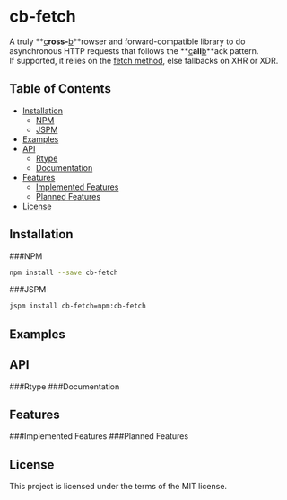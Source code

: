# cb-fetch

A truly **<ins>c</ins>**ross-**<ins>b</ins>**rowser and forward-compatible library to do asynchronous HTTP requests that follows the **<ins>c</ins>**all**<ins>b</ins>**ack pattern.<br/>
If supported, it relies on the [fetch method](https://fetch.spec.whatwg.org/#fetch-method), else
fallbacks on XHR or XDR.

## Table of Contents
  - [Installation](#installation)
    - [NPM](#npm)
    - [JSPM](#jspm)
  - [Examples](#examples)
  - [API](#api)
    - [Rtype](#rtype)
    - [Documentation](#documentation)
  - [Features](#features)
    - [Implemented Features](#implemented-features)
    - [Planned Features](#planned-features)
  - [License](#license)

## Installation
###NPM
```sh
npm install --save cb-fetch
```
###JSPM
```sh
jspm install cb-fetch=npm:cb-fetch
```
## Examples
## API
###Rtype
###Documentation
## Features
###Implemented Features
###Planned Features
## License
This project is licensed under the terms of the MIT license.
